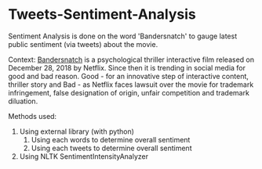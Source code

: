 # Tweets-Sentiment-Analysis
Sentiment Analysis is done on the word 'Bandersnatch' to gauge latest public sentiment (via tweets) about the movie.

Context:
<a href='https://en.wikipedia.org/wiki/Black_Mirror:_Bandersnatch'>Bandersnatch</a> is a psychological thriller interactive film released on December 28, 2018 by Netflix. Since then it is trending in social media for good and bad reason. 
Good - for an innovative step of interactive content, thriller story and 
Bad  - as Netflix faces lawsuit over the movie for trademark infringement, false designation of origin, unfair competition and trademark diluation.

Methods used:
<ol><li>Using external library (with python)
  <ol><li>Using each words to determine overall sentiment
    <li>Using each tweets to determine overall sentiment</ol>
  <li>Using NLTK SentimentIntensityAnalyzer
